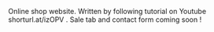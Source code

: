 Online shop website. Written by following tutorial on Youtube shorturl.at/izOPV .
Sale tab and contact form coming soon !
